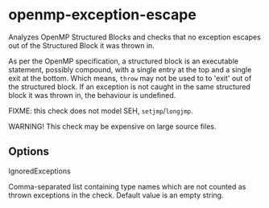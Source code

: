 # openmp-exception-escape

Analyzes OpenMP Structured Blocks and checks that no exception escapes
out of the Structured Block it was thrown in.

As per the OpenMP specification, a structured block is an executable
statement, possibly compound, with a single entry at the top and a
single exit at the bottom. Which means, `throw` may not be used to to
'exit' out of the structured block. If an exception is not caught in the
same structured block it was thrown in, the behaviour is undefined.

FIXME: this check does not model SEH, `setjmp`/`longjmp`.

WARNING\! This check may be expensive on large source files.

## Options

<div class="option">

IgnoredExceptions

Comma-separated list containing type names which are not counted as
thrown exceptions in the check. Default value is an empty string.

</div>
